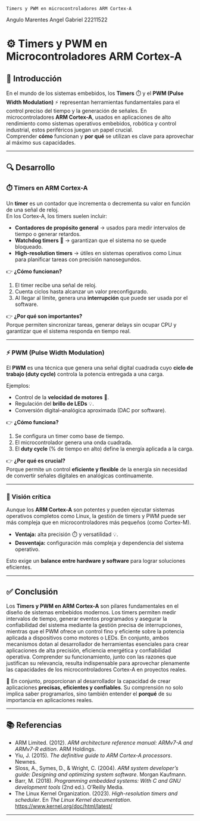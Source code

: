 	Timers y PWM en microcontroladores ARM Cortex-A
 Angulo Marentes Angel Gabriel
 22211522
 # ⚙️ Timers y PWM en Microcontroladores ARM Cortex-A

## 📌 Introducción
En el mundo de los sistemas embebidos, los **Timers** ⏱️ y el **PWM (Pulse Width Modulation)** ⚡ representan herramientas fundamentales para el control preciso del tiempo y la generación de señales. En microcontroladores **ARM Cortex-A**, usados en aplicaciones de alto rendimiento como sistemas operativos embebidos, robótica y control industrial, estos periféricos juegan un papel crucial.  
Comprender **cómo** funcionan y **por qué** se utilizan es clave para aprovechar al máximo sus capacidades.  

---

## 🔍 Desarrollo

### ⏱️ Timers en ARM Cortex-A
Un **timer** es un contador que incrementa o decrementa su valor en función de una señal de reloj.  
En los Cortex-A, los timers suelen incluir:
- **Contadores de propósito general** → usados para medir intervalos de tiempo o generar retardos.  
- **Watchdog timers** 🐶 → garantizan que el sistema no se quede bloqueado.  
- **High-resolution timers** → útiles en sistemas operativos como Linux para planificar tareas con precisión nanosegundos.  

👉 **¿Cómo funcionan?**  
1. El timer recibe una señal de reloj.  
2. Cuenta ciclos hasta alcanzar un valor preconfigurado.  
3. Al llegar al límite, genera una **interrupción** que puede ser usada por el software.  

👉 **¿Por qué son importantes?**  
Porque permiten sincronizar tareas, generar delays sin ocupar CPU y garantizar que el sistema responda en tiempo real.  

---

### ⚡ PWM (Pulse Width Modulation)
El **PWM** es una técnica que genera una señal digital cuadrada cuyo **ciclo de trabajo (duty cycle)** controla la potencia entregada a una carga.  

Ejemplos:
- Control de la **velocidad de motores** 🔩.  
- Regulación del **brillo de LEDs** 💡.  
- Conversión digital–analógica aproximada (DAC por software).  

👉 **¿Cómo funciona?**  
1. Se configura un timer como base de tiempo.  
2. El microcontrolador genera una onda cuadrada.  
3. El **duty cycle** (% de tiempo en alto) define la energía aplicada a la carga.  

👉 **¿Por qué es crucial?**  
Porque permite un control **eficiente y flexible** de la energía sin necesidad de convertir señales digitales en analógicas continuamente.  

---

### 🤔 Visión crítica
Aunque los **ARM Cortex-A** son potentes y pueden ejecutar sistemas operativos completos como Linux, la gestión de timers y PWM puede ser más compleja que en microcontroladores más pequeños (como Cortex-M).  
- **Ventaja:** alta precisión ⏱️ y versatilidad 💡.  
- **Desventaja:** configuración más compleja y dependencia del sistema operativo.  

Esto exige un **balance entre hardware y software** para lograr soluciones eficientes.  

---

## ✅ Conclusión
Los **Timers y PWM en ARM Cortex-A** son pilares fundamentales en el diseño de sistemas embebidos modernos. Los timers permiten medir intervalos de tiempo, generar eventos programados y asegurar la confiabilidad del sistema mediante la gestión precisa de interrupciones, mientras que el PWM ofrece un control fino y eficiente sobre la potencia aplicada a dispositivos como motores o LEDs. En conjunto, ambos mecanismos dotan al desarrollador de herramientas esenciales para crear aplicaciones de alta precisión, eficiencia energética y confiabilidad operativa. Comprender su funcionamiento, junto con las razones que justifican su relevancia, resulta indispensable para aprovechar plenamente las capacidades de los microcontroladores Cortex-A en proyectos reales.  

🔑 En conjunto, proporcionan al desarrollador la capacidad de crear aplicaciones **precisas, eficientes y confiables**. Su comprensión no solo implica saber programarlos, sino también entender el **porqué** de su importancia en aplicaciones reales.  

---

## 📚 Referencias 

- ARM Limited. (2012). *ARM architecture reference manual: ARMv7-A and ARMv7-R edition*. ARM Holdings.  
- Yiu, J. (2015). *The definitive guide to ARM Cortex-A processors*. Newnes.  
- Sloss, A., Symes, D., & Wright, C. (2004). *ARM system developer’s guide: Designing and optimizing system software*. Morgan Kaufmann.  
- Barr, M. (2018). *Programming embedded systems: With C and GNU development tools* (2nd ed.). O’Reilly Media.  
- The Linux Kernel Organization. (2023). *High-resolution timers and scheduler*. En *The Linux Kernel documentation*. https://www.kernel.org/doc/html/latest/  

---
